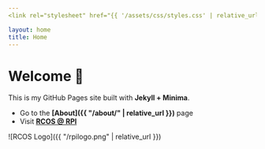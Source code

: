 ```yaml
---
<link rel="stylesheet" href="{{ '/assets/css/styles.css' | relative_url }}">

layout: home
title: Home
---
```


# Welcome 👋

This is my GitHub Pages site built with **Jekyll + Minima**.

- Go to the **[About]({{ "/about/" | relative_url }})** page
- Visit **[RCOS @ RPI](https://rcos.io/)** 

![RCOS Logo]({{ "/rpilogo.png" | relative_url }})


